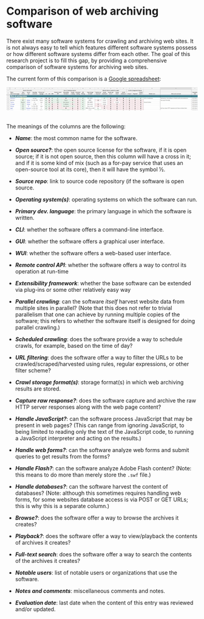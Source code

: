 Comparison of web archiving software
====================================

There exist many software systems for crawling and archiving web sites.  It is not always easy to tell which features different software systems possess or how different software systems differ from each other.  The goal of this research project is to fill this gap, by providing a comprehensive comparison of software systems for archiving web sites.

The current form of this comparison is a [Google spreadsheet](https://docs.google.com/spreadsheets/d/1FqxwaZnIhhQ7jDCC-W64NMRf5rDeh2Shx3u01MsBmTQ/edit#gid=0):

<center>
<a href="https://docs.google.com/spreadsheets/d/1FqxwaZnIhhQ7jDCC-W64NMRf5rDeh2Shx3u01MsBmTQ/edit#gid=0"><img src=".graphics/spreadsheet-image-v2.png"></a>
</center><br>

The meanings of the columns are the following:

* _**Name**_: the most common name for the software.

* _**Open source?**_: the open source license for the software, if it is open source; if it is not open source, then this column will have a cross in it; and if it is some kind of mix (such as a for-pay service that uses an open-source tool at its core), then it will have the symbol &frac12;.

* _**Source repo**_: link to source code repository (if the software is open source.

* _**Operating system(s)**_: operating systems on which the software can run.

* _**Primary dev. language**_: the primary language in which the software is written.

* _**CLI**_: whether the software offers a command-line interface.

* _**GUI**_: whether the software offers a graphical user interface.

* _**WUI**_: whether the software offers a web-based user interface.

* _**Remote control API**_: whether the software offers a way to control its operation at run-time

* _**Extensibility framework**_: whether the base software can be extended via plug-ins or some other relatively easy way

* _**Parallel crawling**_: can the software _itself_ harvest website data from multiple sites in parallel?  (Note that this does not refer to trivial parallelism that one can achieve by running multiple copies of the software; this refers to whether the software itself is designed for doing parallel crawling.)

* _**Scheduled crawling**_: does the software provide a way to schedule crawls, for example, based on the time of day?

* _**URL filtering**_: does the software offer a way to filter the URLs to be crawled/scraped/harvested using rules, regular expressions, or other filter scheme?

* _**Crawl storage format(s)**_: storage format(s) in which web archiving results are stored. 

* _**Capture raw response?**_: does the software capture and archive the raw HTTP server responses along with the web page content?

* _**Handle JavaScript?**_: can the software process JavaScript that may be present in web pages?  (This can range from ignoring JavaScript, to being limited to reading only the text of the JavaScript code, to running a JavaScript interpreter and acting on the results.)

* _**Handle web forms?**_: can the software analyze web forms and submit queries to get results from the forms?

* _**Handle Flash?**_: can the software analyze Adobe Flash content? (Note: this means to do more than merely store the `.swf` file.)

* _**Handle databases?**_: can the software harvest the content of databases? (Note: although this sometimes requires handling web forms, for some websites database access is via POST or GET URLs; this is why this is a separate column.)

* _**Browse?**_: does the software offer a way to browse the archives it creates?

* _**Playback?**_: does the software offer a way to view/playback the contents of archives it creates?

* _**Full-text search**_: does the software offer a way to search the contents of the archives it creates?

* _**Notable users**_: list of notable users or organizations that use the software.

* _**Notes and comments**_: miscellaneous comments and notes.

* _**Evaluation date**_: last date when the content of this entry was reviewed and/or updated.

